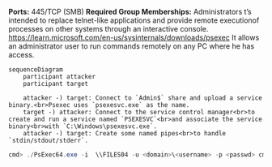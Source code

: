 **Ports:** 445/TCP (SMB)
**Required Group Memberships:** Administrators
t’s intended to replace telnet-like applications and provide remote executionof processes on other systems through an interactive console.
https://learn.microsoft.com/en-us/sysinternals/downloads/psexec
It allows an administrator user to run commands remotely on any PC where he has access.

```mermaid
sequenceDiagram
    participant attacker
    participant target

    attacker -) target: Connect to `Admin$` share and upload a service binary.<br>Psexec uses `psexesvc.exe` as the name.
    target -) attacker: Connect to the service control manager<br>to create and run a service named `PSEXESVC`<br>and associate the service binary<br>with `C:\Windows\psexesvc.exe`.
    attacker -) target: Create some named pipes<br>to handle `stdin/stdout/stderr`.
```
```powershell
cmd> ./PsExec64.exe -i  \\FILES04 -u <domain>\<username> -p <passwd> cmd
```